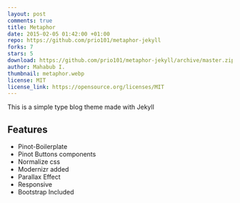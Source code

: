 ```yaml
---
layout: post
comments: true
title: Metaphor
date: 2015-02-05 01:42:00 +01:00
repo: https://github.com/prio101/metaphor-jekyll
forks: 7
stars: 5
download: https://github.com/prio101/metaphor-jekyll/archive/master.zip
author: Mahabub I.
thumbnail: metaphor.webp
license: MIT
license_link: https://opensource.org/licenses/MIT
---
```


This is a simple type blog theme made with Jekyll

## Features

* Pinot-Boilerplate
* Pinot Buttons components
* Normalize css
* Modernizr added
* Parallax Effect
* Responsive
* Bootstrap Included
